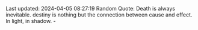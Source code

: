 Last updated: 2024-04-05 08:27:19
Random Quote: Death is always inevitable. destiny is nothing but the connection between cause and effect. In light, in shadow. - 